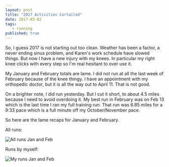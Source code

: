 ```yaml
--- 
layout: post  
title: "2017 Activities Curtailed" 
date: 2017-03-02 
tags:
   - running 
published: true 
--- 
```

So, I guess 2017 is not starting out too clean.  Weather has been a factor, a never ending sinus problem, and Karen's work schedule have slowed things.  But now I have a new injury with my knees.  In particular my right knee clicks with every step so I'm real hesitant to over use it. 

My January and February totals are lame.  I did not run at all the last week of February because of the knee thingy.  I have an appointment with my orthopedic doctor, but it is all the way out to April 11.  That is not good. 

On a brighter note, I did run yesterday.  But I cut it short, to about 4.5 miles because I need to avoid overdoing it.  My best run in February was on Feb 13 which is the last time I ran my full training run.  That run was 6.85 miles for a 9:33 pace which is a full minute off my October/November pace. 
 
So here are the lame recaps for January and February. 

All runs:

![All runs Jan and Feb](https://cloud.githubusercontent.com/assets/19477681/23523419/aff6174c-ff3b-11e6-9197-a83db416afd9.jpg)

Runs by myself:

![My runs Jan and Feb](https://cloud.githubusercontent.com/assets/19477681/23523273/15cd423a-ff3b-11e6-95f3-a23b7061d117.jpg)

